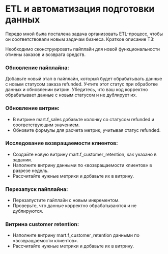 # ETL и автоматизация подготовки данных

Передо мной была посталена задача организовать ETL-процесс, чтобы он соответствовали новым задачам бизнеса. Краткое описание ТЗ:

Необходимо сконструировать пайплайн для новой функциональности отмены заказов и возврата средств.

### Обновление пайплайна:
Добавьте новый этап в пайплайн, который будет обрабатывать данные с новым статусом заказа refunded.
Учтите этот статус при обработке данных и обновлении витрин. Убедитесь, что ваш код корректно обрабатывает данные с новым статусом и не дублирует их.

### Обновление витрин:
- В витрине mart.f_sales добавьте колонку со статусом refunded и соответствующим значением.
- Обновите формулы для расчета метрик, учитывая статус refunded.

### Исследование возвращаемости клиентов:
- Создайте новую витрину mart.f_customer_retention, как указано в задании.
- Наполните витрину данными по «возвращаемости клиентов» в разрезе недель.
- Рассчитайте нужные метрики и добавьте их в витрину.

### Перезапуск пайплайна:
- Перезапустите пайплайн с новым инкрементом.
- Проверьте, что данные корректно обрабатываются и не дублируются.

### Витрина customer retention:
- Наполните витрину mart.f_customer_retention данными по «возвращаемости клиентов».
- Рассчитайте нужные метрики и добавьте их в витрину.
